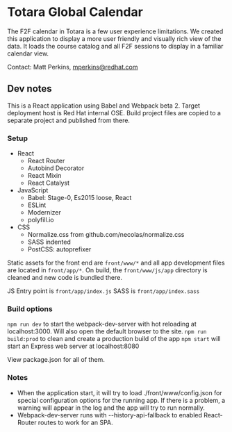 # Totara Global Calendar

The F2F calendar in Totara is a few user experience limitations. We created this application to display a more user friendly and visually rich view of the data. It loads the course catalog and all F2F sessions to display in a familiar calendar view.

Contact: Matt Perkins, mperkins@redhat.com


## Dev notes

This is a React application using Babel and Webpack beta 2. Target deployment host is Red Hat internal OSE. Build project files are copied to a separate project and published from there.

### Setup

- React
    - React Router
    - Autobind Decorator
    - React Mixin
    - React Catalyst
- JavaScript
    - Babel: Stage-0, Es2015 loose, React
    - ESLint
    - Modernizer
    - polyfill.io
- CSS
    - Normalize.css from github.com/necolas/normalize.css
    - SASS indented
    - PostCSS: autoprefixer

Static assets for the front end are `front/www/*` and all app development files are located in `front/app/*`.
On build, the `front/www/js/app` directory is cleaned and new code is bundled there. 

JS Entry point is `front/app/index.js`
SASS is `front/app/index.sass`

### Build options

`npm run dev` to start the webpack-dev-server with hot reloading at localhost:3000. Will also open the default browser to the site.
`npm run build:prod` to clean and create a production build of the app
`npm start` will start an Express web server at localhost:8080

View package.json for all of them.

### Notes

- When the application start, it will try to load ./front/www/config.json for special configuration options for the running app. If there is a problem, a warning will appear in the log and the app will try to run normally.
- Webpack-dev-server runs with --history-api-fallback to enabled React-Router routes to work for an SPA.